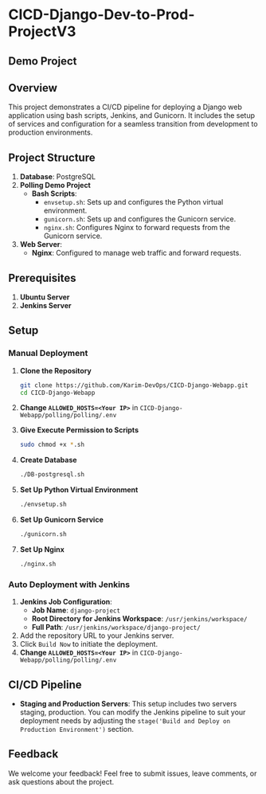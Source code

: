 # CICD-Django-Dev-to-Prod-ProjectV3
## Demo Project
## Overview

This project demonstrates a CI/CD pipeline for deploying a Django web application using bash scripts, Jenkins, and Gunicorn. It includes the setup of services and configuration for a seamless transition from development to production environments.

## Project Structure

1. **Database**: PostgreSQL
2. **Polling Demo Project**
   - **Bash Scripts**:
     - `envsetup.sh`: Sets up and configures the Python virtual environment.
     - `gunicorn.sh`: Sets up and configures the Gunicorn service.
     - `nginx.sh`: Configures Nginx to forward requests from the Gunicorn service.
3. **Web Server**:
   - **Nginx**: Configured to manage web traffic and forward requests.

## Prerequisites

1. **Ubuntu Server**
2. **Jenkins Server**

## Setup

### Manual Deployment

1. **Clone the Repository**
   ```bash
   git clone https://github.com/Karim-DevOps/CICD-Django-Webapp.git
   cd CICD-Django-Webapp
   ```
2. **Change `ALLOWED_HOSTS=<Your IP>`** in `CICD-Django-Webapp/polling/polling/.env`

3. **Give Execute Permission to Scripts**
   ```bash
   sudo chmod +x *.sh
   ```
4. **Create Database**
   ```bash
   ./DB-postgresql.sh
   ```
5. **Set Up Python Virtual Environment**
   ```bash
   ./envsetup.sh
   ```
6. **Set Up Gunicorn Service**
   ```bash
   ./gunicorn.sh
   ```
7. **Set Up Nginx**
   ```bash
   ./nginx.sh
   ```
   
### Auto Deployment with Jenkins
1. **Jenkins Job Configuration**:
   - **Job Name**: `django-project`
   - **Root Directory for Jenkins Workspace**: `/usr/jenkins/workspace/`
   - **Full Path**: `/usr/jenkins/workspace/django-project/`
2. Add the repository URL to your Jenkins server.
3. Click `Build Now` to initiate the deployment.
4. **Change `ALLOWED_HOSTS=<Your IP>`** in `CICD-Django-Webapp/polling/polling/.env`

## CI/CD Pipeline

- **Staging and Production Servers**: This setup includes two servers staging, production. You can modify the Jenkins pipeline to suit your deployment needs by adjusting the `stage('Build and Deploy on Production Environment')` section.

## Feedback

We welcome your feedback! Feel free to submit issues, leave comments, or ask questions about the project.

